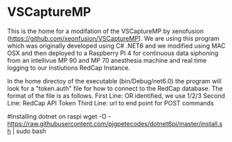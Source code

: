 # VSCaptureMP
This is the home for a modifation of the VSCaptureMP by xenofusion (https://github.com/xeonfusion/VSCaptureMP). We are using this program which was originally developed using C# .NET6 and we modified using MAC OSX and then deployed to a Raspberry PI 4 for continuous data siphoning from an intellivue MP 90 and MP 70 anesthesia machine and real time logging to our instiutions RedCap Instance.

In the home directoy of the executable (bin/Debug/net6.0) the program will look for a "token.auth" file for how to connect to the RedCap database. The format of the file is as follows.
First Line: OR identified, we use 1/2/3
Second Line: RedCap API Token
Third Line: url to end point for POST commands

#Installing dotnet on raspi
wget -O - https://raw.githubusercontent.com/pjgpetecodes/dotnet6pi/master/install.sh | sudo bash
